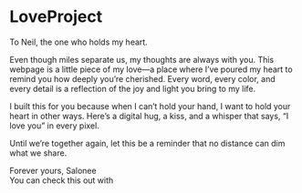 # LoveProject
To Neil, the one who holds my heart.

Even though miles separate us, my thoughts are always with you. This webpage is a little piece of my love—a place where I’ve poured my heart to remind you how deeply you’re cherished. Every word, every color, and every detail is a reflection of the joy and light you bring to my life.

I built this for you because when I can’t hold your hand, I want to hold your heart in other ways. Here’s a digital hug, a kiss, and a whisper that says, “I love you” in every pixel.

Until we’re together again, let this be a reminder that no distance can dim what we share.

Forever yours,
Salonee
<br>
You can check this out with 

<br>